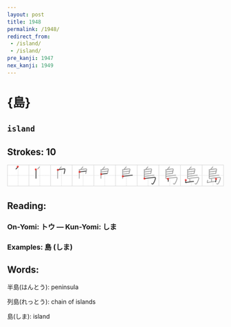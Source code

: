 ```yaml
---
layout: post
title: 1948
permalink: /1948/
redirect_from:
 - /island/
 - /island/
pre_kanji: 1947
nex_kanji: 1949
---
```


# {島}

## `island`

## Strokes: 10

<div class="stroke"><img src="../images/E5B3B6.png" /></div>

## Reading:

### On-Yomi: トウ &mdash; Kun-Yomi: しま

### Examples: 島 (しま)

## Words:

半島(はんとう): peninsula

列島(れっとう): chain of islands

島(しま): island
